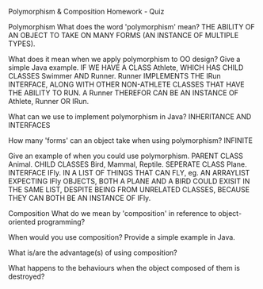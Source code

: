 Polymorphism & Composition Homework - Quiz

Polymorphism
What does the word 'polymorphism' mean?
THE ABILITY OF AN OBJECT TO TAKE ON MANY FORMS (AN INSTANCE OF MULTIPLE TYPES).

What does it mean when we apply polymorphism to OO design? Give a simple Java example.
IF WE HAVE A CLASS Athlete, WHICH HAS CHILD CLASSES Swimmer AND Runner. Runner IMPLEMENTS THE IRun INTERFACE, ALONG WITH OTHER NON-ATHLETE CLASSES THAT HAVE THE ABILITY TO RUN. A Runner THEREFOR CAN BE AN INSTANCE OF Athlete, Runner OR IRun.

What can we use to implement polymorphism in Java?
INHERITANCE AND INTERFACES

How many 'forms' can an object take when using polymorphism?
INFINITE

Give an example of when you could use polymorphism.
PARENT CLASS Animal.
CHILD CLASSES Bird, Mammal, Reptile.
SEPERATE CLASS Plane.
INTERFACE IFly.
IN A LIST OF THINGS THAT CAN FLY, eg. AN ARRAYLIST EXPECTING IFly OBJECTS, BOTH A PLANE AND A BIRD COULD EXISIT IN THE SAME LIST, DESPITE BEING FROM UNRELATED CLASSES, BECAUSE THEY CAN BOTH BE AN INSTANCE OF IFly.

Composition
What do we mean by 'composition' in reference to object-oriented programming?


When would you use composition? Provide a simple example in Java.


What is/are the advantage(s) of using composition?


What happens to the behaviours when the object composed of them is destroyed?
